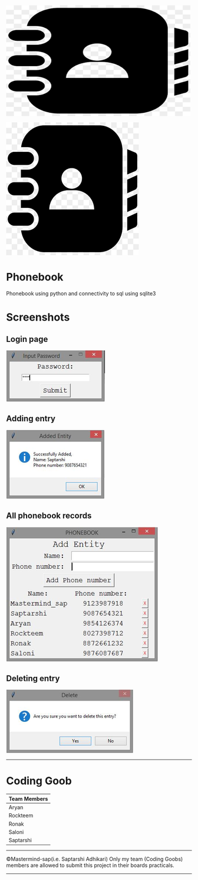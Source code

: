 <img alt="icon" src="https://raw.githubusercontent.com/Mastermind-sap/Phonebook/main/icon.png" 
            style="height: 300px; width: 500px"/>
            
![icon](https://github.com/Mastermind-sap/Phonebook/blob/main/icon.png)

# Phonebook
Phonebook using python and connectivity to sql using sqlite3

# Screenshots

## Login page
![](https://github.com/Mastermind-sap/Phonebook/blob/main/screenshots/s1.JPG)

## Adding entry
![](https://github.com/Mastermind-sap/Phonebook/blob/main/screenshots/s2.JPG)

## All phonebook records
![](https://github.com/Mastermind-sap/Phonebook/blob/main/screenshots/s3.JPG)

## Deleting entry
![](https://github.com/Mastermind-sap/Phonebook/blob/main/screenshots/s4.JPG)

---

# Coding Goob

|Team Members|
|    ----   |
|Aryan|
|Rockteem|
|Ronak|
|Saloni|
|Saptarshi|

---

©️Mastermind-sap(i.e. Saptarshi Adhikari)
Only my team (Coding Goobs) members are allowed to submit this project in their boards practicals.

---
